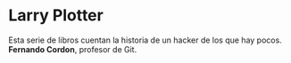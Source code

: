 # Larry Plotter

Esta serie de libros cuentan la historia de un hacker de los que hay pocos.
**Fernando Cordon**, profesor de Git.
